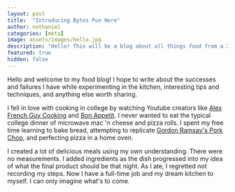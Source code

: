 ```yaml
---
layout: post
title:  "Introducing Bytes Pun Here"
author: nathaniel
categories: [meta]
image: assets/images/hello.jpg
description: "Hello! This will be a blog about all things food from a 20-something kid working in tech."
featured: true
hidden: false
---
```


Hello and welcome to my food blog! I hope to write about the successes and failures I have while experimenting in the kitchen, interesting tips and techniques, and anything else worth sharing.

I fell in love with cooking in college by watching Youtube creators like [Alex French Guy Cooking](https://www.youtube.com/user/FrenchGuyCooking) and [Bon Appetit](https://www.youtube.com/user/BonAppetitDotCom). I never wanted to eat the typical college dinner of microwave mac 'n cheese and pizza rolls. I spent my free time learning to bake bread, attempting to replicate [Gordon Ramsay's Pork Chop](https://www.youtube.com/watch?v=Ke_xYIhYPTw), and perfecting pizza in a home oven.

I created a lot of delicious meals using my own understanding. There were no measurements. I added ingredients as the dish progressed into my idea of what the final product should be that night. As I ate, I regretted not recording my steps. Now I have a full-time job and my dream kitchen to myself. I can only imagine what's to come.